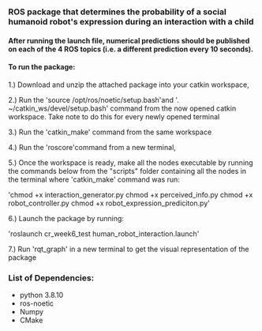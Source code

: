 ### ROS package that determines the probability of a social humanoid robot's expression during an interaction with a child

#### After running the launch file,  numerical predictions should be published on each of the 4 ROS topics (i.e. a different prediction every 10 seconds).

#### To run the package:

1.) Download and unzip the attached package into your catkin workspace,

2.) Run the 'source /opt/ros/noetic/setup.bash'and '. ~/catkin_ws/devel/setup.bash' command from the now opened catkin workspace. Take note to do this for every newly opened terminal

3.) Run the 'catkin_make' command from the same workspace

4.) Run the 'roscore'command from a new terminal,

5.) Once the workspace is ready, make all the nodes executable by running the commands below from the "scripts" folder containing all the nodes in the terminal where 'catkin_make' command was run:

  'chmod +x interaction_generator.py
   chmod +x perceived_info.py
   chmod +x robot_controller.py
   chmod +x robot_expression_prediciton.py'

6.) Launch the package by running:

  'roslaunch cr_week6_test human_robot_interaction.launch'

7.) Run 'rqt_graph' in a new terminal to get the visual representation of the package

### List of Dependencies:

- python 3.8.10
- ros-noetic
- Numpy
- CMake
